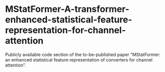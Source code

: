 # MStatFormer-A-transformer-enhanced-statistical-feature-representation-for-channel-attention
Publicly available code section of the to-be-published paper “MStatFormer: an enhanced statistical feature representation of converters for channel attention”.
